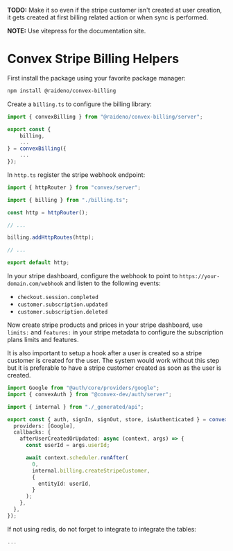 **TODO:** Make it so even if the stripe customer isn't created at user creation, it gets created at first billing related action or when sync is performed.

**NOTE:** Use vitepress for the documentation site.

# Convex Stripe Billing Helpers

First install the package using your favorite package manager:
```bash
npm install @raideno/convex-billing
```

Create a `billing.ts` to configure the billing library:
```ts
import { convexBilling } from "@raideno/convex-billing/server";

export const {
    billing,
    ...
} = convexBilling({
    ...
});
```

In `http.ts` register the stripe webhook endpoint:
```ts
import { httpRouter } from "convex/server";

import { billing } from "./billing.ts";

const http = httpRouter();

// ...

billing.addHttpRoutes(http);

// ...

export default http;
```

In your stripe dashboard, configure the webhook to point to `https://your-domain.com/webhook` and listen to the following events:
- `checkout.session.completed`
- `customer.subscription.updated`
- `customer.subscription.deleted`

Now create stripe products and prices in your stripe dashboard, use `limits:` and `features:` in your stripe metadata to configure the subscription plans limits and features.

It is also important to setup a hook after a user is created so a stripe customer is created for the user.
The system would work without this step but it is preferable to have a stripe customer created as soon as the user is created.

```ts
import Google from "@auth/core/providers/google";
import { convexAuth } from "@convex-dev/auth/server";

import { internal } from "./_generated/api";

export const { auth, signIn, signOut, store, isAuthenticated } = convexAuth({
  providers: [Google],
  callbacks: {
    afterUserCreatedOrUpdated: async (context, args) => {
      const userId = args.userId;

      await context.scheduler.runAfter(
        0,
        internal.billing.createStripeCustomer,
        {
          entityId: userId,
        }
      );
    },
  },
});
```

If not using redis, do not forget to integrate to integrate the tables:
```ts
...
```
